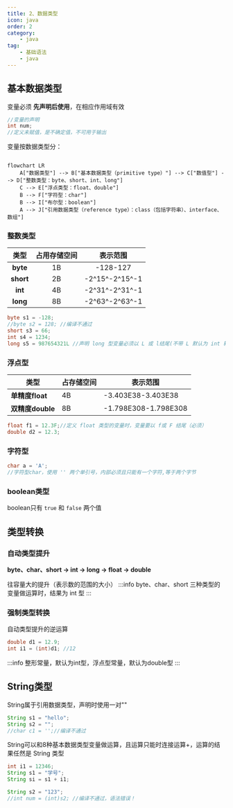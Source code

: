```yaml
---
title: 2、数据类型
icon: java
order: 2
category: 
    - java
tag: 
    - 基础语法
    - java
---
```

## 基本数据类型

变量必须 **先声明后使用**，在相应作用域有效  



```java
//变量的声明
int num;
//定义未赋值，是不确定值，不可用于输出
```

变量按数据类型分：
```mermaid

flowchart LR
    A["数据类型"] --> B["基本数据类型（primitive type）"] --> C["数值型"] --> D["整数类型：byte、short、int、long"]
    C --> E["浮点类型：float、double"]
    B --> F["字符型：char"]
    B --> I["布尔型：boolean"]
    A --> J["引用数据类型（reference type）：class（包括字符串）、interface、数组"]
```

### 整数类型

|   类型    | 占用存储空间 |    表示范围    |
| :-------: | :----------: | :------------: |
| **byte**  |      1B      |    -128-127    |
| **short** |      2B      | -2^15^-2^15^-1 |
|  **int**  |      4B      | -2^31^-2^31^-1 |
| **long**  |      8B      | -2^63^-2^63^-1 |

```java
byte s1 = -128;
//byte s2 = 128; //编译不通过
short s3 = 66;
int s4 = 1234;
long s5 = 987654321L //声明 long 型变量必须以 L 或 l结尾(不带 L 默认为 int 转 long，如果数字超出 int 范围，必须带 L)
```

### 浮点型

| 类型             | 占存储空间 | 表示范围             |
| ---------------- | ---------- | -------------------- |
| **单精度float**  | 4B         | -3.403E38-3.403E38   |
| **双精度double** | 8B         | -1.798E308-1.798E308 |

```java
float f1 = 12.3F;//定义 float 类型的变量时，变量要以 f或 F 结尾（必须）
double d2 = 12.3;
```

### 字符型

```java
char a = 'A';
//字符型char，使用 '' 两个单引号，内部必须且只能有一个字符,等于两个字节
```

### boolean类型

boolean只有 `true` 和 `false` 两个值

## 类型转换

### 自动类型提升

 **byte、char、short → int → long → float → double**

往容量大的提升（表示数的范围的大小）
:::info
byte、char、short 三种类型的变量做运算时，结果为 int 型
:::

### 强制类型转换

自动类型提升的逆运算

```java
double d1 = 12.9;
int i1 = (int)d1; //12
```
:::info
整形常量，默认为int型，浮点型常量，默认为double型
:::

## String类型

String属于引用数据类型，声明时使用一对""

```java
String s1 = "hello";
String s2 = "";
//char c1 = '';//编译不通过
```

String可以和8种基本数据类型变量做运算，且运算只能时连接运算+，运算的结果任然是 String 类型

```java
int i1 = 12346;
String s1 = "学号";
String si = s1 + i1;

String s2 = "123";
//int num = (int)s2; //编译不通过，语法错误！
```